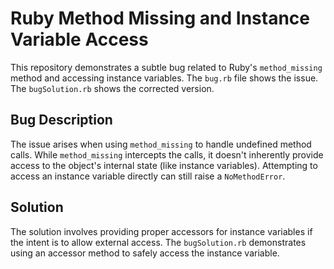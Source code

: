 # Ruby Method Missing and Instance Variable Access

This repository demonstrates a subtle bug related to Ruby's `method_missing` method and accessing instance variables.  The `bug.rb` file shows the issue. The `bugSolution.rb` shows the corrected version.

## Bug Description
The issue arises when using `method_missing` to handle undefined method calls.  While `method_missing` intercepts the calls, it doesn't inherently provide access to the object's internal state (like instance variables).  Attempting to access an instance variable directly can still raise a `NoMethodError`.

## Solution
The solution involves providing proper accessors for instance variables if the intent is to allow external access.  The `bugSolution.rb` demonstrates using an accessor method to safely access the instance variable.